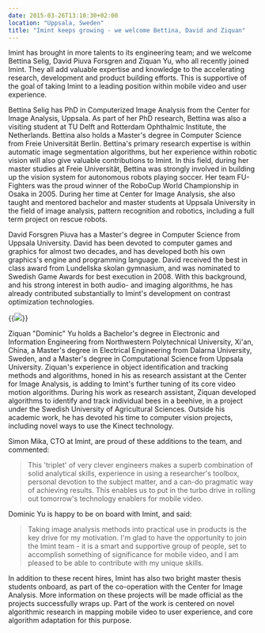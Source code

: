 ```yaml
---
date: 2015-03-26T13:10:30+02:00
location: "Uppsala, Sweden"
title: "Imint keeps growing - we welcome Bettina, David and Ziquan"
---
```

Imint has brought in more talents to its engineering team; and we welcome Bettina Selig, David Piuva Forsgren and Ziquan Yu, who all recently joined Imint. They all add valuable expertise and knowledge to the accelerating research, development and product building efforts. This is supportive of the goal of taking Imint to a leading position within mobile video and user experience.<!--more-->

Bettina Selig has PhD in Computerized Image Analysis from the Center for Image Analysis, Uppsala. As part of her PhD research, Bettina was also a visiting student at TU Delft and Rotterdam Ophthalmic Institute, the Netherlands. Bettina also holds a Master's degree in Computer Science from Freie Universität Berlin. Bettina's primary research expertise is within automatic image segmentation algorithms, but her experience within robotic vision will also give valuable contributions to Imint. In this field, during her master studies at Freie Universität, Bettina was strongly involved in building up the vision system for autonomous robots playing soccer. Her team FU-Fighters was the proud winner of the RoboCup World Championship in Osaka in 2005. During her time at Center for Image Analysis, she also taught and mentored bachelor and master students at Uppsala University in the field of image analysis, pattern recognition and robotics, including a full term project on rescue robots.

David Forsgren Piuva has a Master's degree in Computer Science from Uppsala University. David has been devoted to computer games and graphics for almost two decades, and has developed both his own graphics's engine and programming language. David received the best in class award from Lundellska skolan gymnasium, and was nominated to Swedish Game Awards for best execution in 2008. With this background, and his strong interest in both audio- and imaging algorithms, he has already contributed substantially to Imint's development on contrast optimization technologies.

{{<img src="/newspost/We-welcome-Bettina-David-and-Ziquan/bettina_dominic_david_final.jpg" caption="Ziquan Yu, Bettina Selig and David Forsgren Piuva">}}

Ziquan "Dominic" Yu holds a Bachelor's degree in Electronic and Information Engineering from Northwestern Polytechnical University, Xi'an, China, a Master's degree in Electrical Engineering from Dalarna University, Sweden, and a Master's degree in Computational Science from Uppsala University. Ziquan's experience in object identification and tracking methods and algorithms, honed in his as research assistant at the Center for Image Analysis, is adding to Imint's further tuning of its core video motion algorithms. During his work as research assistant, Ziquan developed algorithms to identify and track individual bees in a beehive, in a project under the Swedish University of Agricultural Sciences. Outside his academic work, he has devoted his time to computer vision projects, including novel ways to use the Kinect technology.

Simon Mika, CTO at Imint, are proud of these additions to the team, and commented:

>This 'triplet' of very clever engineers makes a superb combination of solid analytical skills, experience in using a researcher's toolbox, personal devotion to the subject matter, and a can-do pragmatic way of achieving results. This enables us to put in the turbo drive in rolling out tomorrow's technology enablers for mobile video.

Dominic Yu is happy to be on board with Imint, and said:

>Taking image analysis methods into practical use in products is the key drive for my motivation. I'm glad to have the opportunity to join the Imint team - it is a smart and supportive group of people, set to accomplish something of significance for mobile video, and I am pleased to be able to contribute with my unique skills.

In addition to these recent hires, Imint has also two bright master thesis students onboard, as part of the co-operation with the Center for Image Analysis. More information on these projects will be made official as the projects successfully wraps up. Part of the work is centered on novel algorithmic research in mapping mobile video to user experience, and core algorithm adaptation for this purpose.
